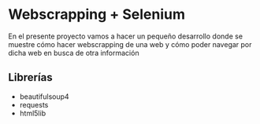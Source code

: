 # Webscrapping + Selenium
En el presente proyecto vamos a hacer un pequeño desarrollo
donde se muestre cómo hacer webscrapping de una web y cómo
poder navegar por dicha web en busca de otra información

## Librerías
* beautifulsoup4
* requests
* html5lib